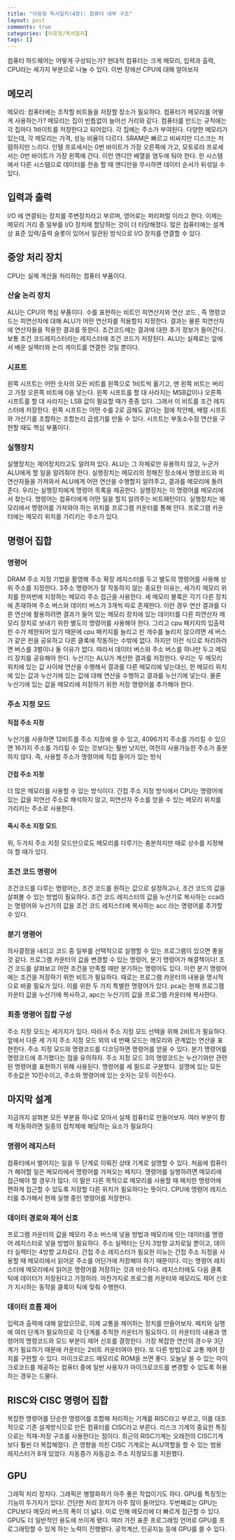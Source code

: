 ```yaml
---
title: "이유정 독서일지(4장): 컴퓨터 내부 구조"
layout: post
comments: true
categories: [이유정/독서일지]
tags: []
---
```

컴퓨터 하드웨어는 어떻게 구성되는가? 
현대적 컴퓨터는 크게 메모리, 입력과 출력, CPU라는 세가지 부분으로 나눌 수 있다. 
이번 장에선 CPU에 대해 알아보자 
## 메모리 
메모리: 컴퓨터에는 조작할 비트들을 저장할 장소가 필요하다. 
컴퓨터가 메모리를 어떻게 사용하는가? 
메모리는 집이 빈틈없이 늘어선 거리와 같다. 컴퓨터를 만드는 규칙에는 각 집마다 1바이트를 저장한다고 되어있다. 각 집에는 주소가 부여된다. 
다양한 메모리가 있는데, 각 메모리는 가격, 성능 비율이 다르다. SRAM은 빠르고 비싸지만 디스크는 저렴하지만 느리다. 
인텔 프로세서는 0번 바이트가 가장 오른쪽에 가고, 모토로라 프로세서는 0번 바이트가 가장 왼쪽에 간다. 이런 엔디안 배열을 염두에 둬야 한다. 한 시스템에서 다른 시스템으로 데이터를 전송 할 때 엔디안을 무시하면 데이터 순서가 뒤섞일 수 있다. 
## 입력과 출력 
I/O 에 연결되는 장치를 주변장치라고 부르며, 영어로는 퍼리퍼럴 이라고 한다. 
이제는 메모리 거리 중 일부를 I/O 장치에 할당하는 것이 더 타당해졌다. 
많은 컴퓨터에는 설계상 표준 입력/출력 슬롯이 있어서 일관된 방식으로 I/O 장치를 연결할 수 있다. 

## 중앙 처리 장치
CPU는 실제 계산을 처리하는 컴퓨터 부품이다. 
### 산술 논리 장치 
ALU는 CPU의 핵심 부품이다. 수를 표현하는 비트인 피연산자와 연산 코드 , 즉 명령코드는 피연산자에 대해 ALU가 어떤 연산자를 적용할지 지정한다. 결과는 물론 피연산자에 연산자들을 적용한 결과를 뜻한다. 조건코드에는 결과에 대한 추가 정보가 들어간다. 보통 조건 코드레지스터라는 레지스터에 조건 코드가 저장된다. ALU는 실제로는 앞에서 배운 실렉터와 논리 게이트를 연결한 것일 뿐이다. 
### 시프트 
왼쪽 시프트는 어떤 숫자의 모든 비트를 왼쪽으로 1비트씩 옮기고, 맨 왼쪽 비트는 버리고 가장 오른쪽 비트에 0을 넣는다. 왼쪽 시프트를 할 대 사라지는 MSB값이나 오른쪽 시프트를 할 대 사라지는 LSB 값이 필요할 때가 종종 있다. 그래서 이 비트를 조건 레지스터에 저장한다. 왼쪽 시프트는 어떤 수를 2로 곱해도 같다는 점에 착안해, 배럴 시프트와 가산기를 조합하는 조합논리 곱셈기를 만들 수 있다. 시프트는 부동소수점 연산을 구현할 때도 핵심 부품이다. 
### 실행장치
실행장치는 제어장치라고도 알려져 있다. ALU는 그 자체로만 유용하지 않고, 누군가 ALU에게 할 일을 알려줘야 한다. 실행장치는 메모리의 정해진 장소에서 명령코드와 피연산자들을 가져와서 ALU에게 어떤 연산을 수행할지 알려주고, 결과를 메모리에 돌려준다. 
우리는 실행장치에게 명령어 목록을 제공한다. 실행장치는 이 명령어를 메모리에서 찾는다. 명령어는 컴퓨터에게 어떤 일을 할지 알려주는 비트패턴이다. 실행장치는 메모리에서 명령어를 가져와야 하는 위치를 프로그램 카운터를 통해 안다. 프로그램 카운터에는 메모리 위치를 가리키는 주소가 있다. 

## 명령어 집합 
### 명령어 
DRAM 주소 지정 기법을 활영해 주소 확장 레지스터를 두고 별도의 명령어를 사용해 상위 주소를 지정한다. 3주소 명령어가 잘 작동하지 않는 중요한 이유는, 세가지 메모리 위치를 한꺼번에 지정하는 메모리 주소 접근을 사용한다. 세 메모리 블록은 각기 다른 장치에 존재하며 주소 버스와 데이터 버스가 3개씩 따로 존재한다. 이런 경우 연산 결과를 다른 연산에 활용하려면 결과가 들어 있는 메모리 장치에 있는 데이터를 다른 피연산자 메모리 장치로 보내기 위한 별도의 명령어를 사용해야 한다. 그리고 cpu 패키지의 입출력 핀 수가 제한되어 있기 때문에 cpu 패키지를 늘리고 핀 개수를 늘리지 않으려면 세 버스가 같은 핀을 공유하고 다른 클록에 작동하는 수밖에 없다. 하지만 이런 식으로 처리하려면 버스를 3벌이나 둘 이유가 없다. 따라서 데이터 버스와 주소 버스를 하나만 두고 메모리 장치를 공유해야 한다. 
누산기는 ALU가 계산한 결과를 저장한다. 우리는 두 메모리 위치에 있는 값 사이에 연산을 수행해서 결과를 다른 메모리에 넣는대신, 한 메모리 위치에 있는 값과 누산기에 있는 값에 대해 연산을 수행하고 결과를 누산기에 넣는다. 물론 누산기에 있는 값을 메모리에 저장하기 위한 저장 명령어를 추가해야 한다. 
### 주소 지정 모드 
#### 직접 주소 지정
누산기를 사용하면 12비트를 주소 지정에 쓸 수 있고, 4096가지 주소를 가리킬 수 있으면 16가지 주소를 가리킬 수 있는 것보다는 훨씬 낫지만, 여전히 사용가능한 주소가 충분하지 않다. 즉, 사용할 주소가 명령어에 직접 들어가 있는 방식
#### 간접 주소 지정
더 많은 메모리를 사용할 수 있는 방식이다. 간접 주소 지정 방식에서 CPU는 명령어에 있는 값을 피연산 주소로 해석하지 않고, 피연산자 주소를 얻을 수 있는 메모리 위치를 가리키는 주소로 사용한다. 
#### 즉시 주소 지정 모드
위, 두가지 주소 지정 모드만으로도 메모리를 다루기는 충분하지만 때로 상수를 지정해야 할 때가 있다. 
### 조건 코드 명령어
조건코드를 다루는 명령어는, 조건 코드를 원하는 값으로 설정하고나, 조건 코드의 값을 살펴볼 수 있는 방법이 필요하다. 조건 코드 레지스터의 값을 누산기로 복사하는 cca라는 명령어와 누산기의 값을 조건 코드 레지스터에 복사하는 acc 라는 명령어를 추가할 수 있다. 
### 분기 명령어 
의사결정을 내리고 코드 중 일부를 선택적으로 실행할 수 있는 프로그램이 있으면 좋을 것 같다. 프로그램 카운터의 값을 변경할 수 있는 명령어, 분기 명령어가 해결책이다! 조건 코드를 살펴보고 어떤 조건을 만족할 때만 분기하는 명령어도 있다. 이런 분기 명령어에는 조건을 저장하기 위한 비트가 필요하다. 때로는 프로그램 카운터의 내용을 명시적으로 바꿀 필요가 있다. 이를 위한 두 가지 특별한 명령어가 있다. pca는 현재 프로그램 카운터 값을 누산기에 복사하고, apc는 누산기의 값을 프로그램 카운터에 복사한다. 
### 최종 명령어 집합 구성
주소 지정 모드는 세가지가 있다. 따라서 주소 지정 모드 선택을 위해 2비트가 필요하다. 앞에서 다룬 세 가지 주소 지정 모드 외의 네 번째 모드는 메모리와 관계없는 연산을 표현한다. 주소 지정 모드와 명령코드를 디코딩하면 명령어를 얻을 수 있다. 분기 명령어를 명령코드에 추가했다는 점을 유의하자. 주소 지정 모드 3의 명령코드는 누산기와만 관련된 명령어를 표현하기 위해 사용된다. 
명령어를 세 필드로 구분했다. 설명에 있는 모든 주솟값은 10진수이고, 주소와 명령어에 있는 숫자는 모두 이진수다. 
## 마지막 설계 
지금까지 살펴본 모든 부분을 하나로 모아서 실제 컴퓨터로 만들어보자. 여러 부분이 함께 작동하려면 일종의 접착제에 해당하는 요소가 필요하다. 
### 명령어 레지스터 
컴퓨터에서 벌어지는 일을 두 단계로 이뤄진 상태 기계로 설명할 수 있다. 처음에 컴퓨터가 해야할 일은 메모리에서 명령어를 가져오는 페치다. 명령어를 실행하려면 메모리에 접근해야 할 경우가 많다. 이 말은 다른 목적으로 메모리를 사용할 때 페치한 명령어에 편하게 접근할 수 있도록 저장할 다른 위치가 필요하다는 뜻이다. CPU에 명령어 레지스터를 추가해서 현재 실행 중인 명령어를 저장한다. 
### 데이터 경로와 제어 신호
프로그램 카운터의 값을 메모리 주소 버스에 넣을 방법과 메모리에 잇는 데이터를 명령어 레지스터로 넣을 방법이 필요하다. 
주소 실렉터는 단지 3방향 교차로일 뿐이고, 데이터 실렉터는 4방향 교차로다. 
간접 주소 레지스터가 필요한 이뉴는 간접 주소 지정을 사용할 때 메모리에서 읽어온 주소를 어딘가에 저장해야 하기 때문이다. 이는 명령어 레지스터에 메모리에서 읽어온 명령어를 저장하는 것과 비슷하다. 
레지스터에도 다음 클록 틱에 데이터가 저장된다고 가정하라. 마찬가지로 프로그램 카운터와 메모리도 제어 신호가 지시하는 동작을 클록이 틱에 맞춰 수행한다. 

### 데이터 흐름 제어 
입력과 출력에 대해 알았으므로, 이제 교통을 제어하는 장치를 만들어보자. 
페치와 실행에 여러 단계가 필요하므로 각 단계를 추적한 카운터가 필요하다. 이 카운터의 내용과 명령어의 명령코드와 모드 부분이 제어 신호를 결정한다. 가장 복잡한 연산의 경ㅇ우 3단계가 필요하기 때문에 카운터는 2비트 카운터여야 한다. 또 다른 방법으로 교통 제어 장치를 구현할 수 있다. 
마이크로코드 메모리로 ROM을 쓰면 좋다. 오늘날 쓸 수 있는 마이크로코드를 제공하는 컴퓨터 중에 일반 사용자가 마이크로코드를 변경할 수 있도록 허용하는 경우는 드물다. 
## RISC와 CISC 명령어 집합 
복잡한 명령어를 단순한 명령어를 조합해 처리하는 기계를 RISC라고 부르고, 이를 대조적으로 기존 설계방식으로 만든 컴퓨터를 CISC라고 부른다. 리스크 기계의 중요한 특징으로는 적재-저장 구조를 사용한다는 점이다. 최근의 RISC기계는 오래전의 CISC기계보다 훨씬 더 복잡해졌다. 큰 영향을 끼친 CISC 기계로는 ALU역할을 할 수 있는 범용 레지스터가 8개 있었다. 자동증가 자동감소 주소 지정모드를 지원했다. 
## GPU 
그래픽 처리 장치다. 그래픽은 병렬화하기 아주 좋은 작업이기도 하다. 
GPU를 특징짓는 기능이 두가지가 있다/. 간단한 처리 장치가 아주 많이 들어있다. 두번째로는 GPU는 CPU보다 메모리 버스의 폭이 더 넓다. 이로 인해 메모리에 더 빠르게 접근할 수 있다. GPU도 더 일반적인 용도에 쓰이게 됐다. 여러 가진 표준 프로그래밍 언어로 GPU를 프로그래밍할 수 있게 하는 노력이 진행됐다. 공학계산, 인공지능 등에 GPU를 쓸 수 있다. 
